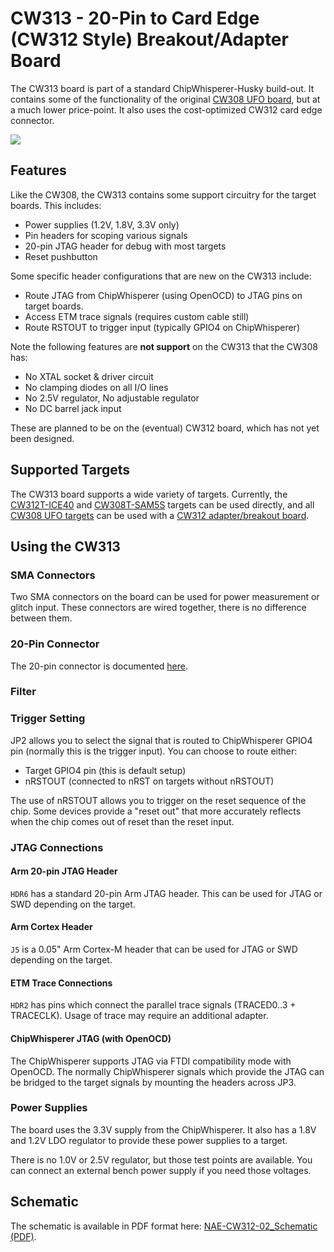 # CW313 - 20-Pin to Card Edge (CW312 Style) Breakout/Adapter Board

The CW313 board is part of a standard ChipWhisperer-Husky build-out. It contains some of the
functionality of the original [CW308 UFO board](CW308%20UFO.md), but at a
much lower price-point. It also uses the cost-optimized CW312 card edge
connector.


![](Images/cw313_render.jpg)

## Features

Like the CW308, the CW313 contains some support circuitry for the target boards. This includes:

* Power supplies (1.2V, 1.8V, 3.3V only)
* Pin headers for scoping various signals
* 20-pin JTAG header for debug with most targets
* Reset pushbutton

Some specific header configurations that are new on the CW313 include:

* Route JTAG from ChipWhisperer (using OpenOCD) to JTAG pins on target boards.
* Access ETM trace signals (requires custom cable still)
* Route RSTOUT to trigger input (typically GPIO4 on ChipWhisperer)

Note the following features are **not support** on the CW313 that the CW308 has:

* No XTAL socket & driver circuit
* No clamping diodes on all I/O lines
* No 2.5V regulator, No adjustable regulator
* No DC barrel jack input

These are planned to be on the (eventual) CW312 board, which has not yet been designed.

## Supported Targets
The CW313 board supports a wide variety of targets. Currently, the 
[CW312T-ICE40](../chipwhisperer-target-cw308t/CW312T_ICE40UP/README.md)
and
[CW308T-SAM5S](../chipwhisperer-target-cw308t/CW312T_ATSAM4S/README.md)
targets can be used directly, and all [CW308 UFO targets](UFO%20Targets) 
can be used with a
[CW312 adapter/breakout board](CW308_CW312_adapter.md).

## Using the CW313

### SMA Connectors

Two SMA connectors on the board can be used for power measurement or glitch input. These
connectors are wired together, there is no difference between them.

### 20-Pin Connector

The 20-pin connector is documented [here](../Capture/20-pin-connector.md).


### Filter

### Trigger Setting

JP2 allows you to select the signal that is routed to ChipWhisperer GPIO4 pin (normally this
is the trigger input). You can choose to route either:

* Target GPIO4 pin (this is default setup)
* nRSTOUT (connected to nRST on targets without nRSTOUT)

The use of nRSTOUT allows you to trigger on the reset sequence of the chip. Some devices provide
a "reset out" that more accurately reflects when the chip comes out of reset than the reset
input.

### JTAG Connections

#### Arm 20-pin JTAG Header

`HDR6` has a standard 20-pin Arm JTAG header. This can be used for JTAG or SWD depending on the
target.

#### Arm Cortex Header

`J5` is a 0.05" Arm Cortex-M header that can be used for JTAG or SWD depending on the target.

#### ETM Trace Connections

`HDR2` has pins which connect the parallel trace signals (TRACED0..3 + TRACECLK). Usage of trace
may require an additional adapter.

#### ChipWhisperer JTAG (with OpenOCD)

The ChipWhisperer supports JTAG via FTDI compatibility mode with OpenOCD. The normally ChipWhisperer
signals which provide the JTAG can be bridged to the target signals by mounting the headers across
JP3.

### Power Supplies

The board uses the 3.3V supply from the ChipWhisperer. It also has a 1.8V and 1.2V LDO regulator
to provide these power supplies to a target.

There is no 1.0V or 2.5V regulator, but those test points are available. You can connect an external
bench power supply if you need those voltages.

## Schematic

The schematic is available in PDF format here: [NAE-CW312-02_Schematic
(PDF)](https://github.com/newaetech/chipwhisperer-target-cw313/blob/main/NAE-CW313-02_Schematic.PDF).


